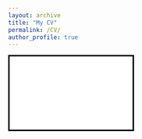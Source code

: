 ```yaml
---
layout: archive
title: "My CV"
permalink: /CV/
author_profile: true
---
```



<iframe style="width: 50%;border:3px solid black;" src="../files/CV_Khaled.pdf" id="Iframe"></iframe>
<!--iframe tag-->
    
<script>
    // Selecting the iframe element
    var frame = document.getElementById("Iframe");
    // Adjusting the iframe height onload event
    frame.onload = function() { // function execute while load the iframe
        // set the height of the iframe as the height of the iframe content
        frame.style.height = frame.contentWindow.document.body.scrollHeight + 'px';
        // set the width of the iframe as the width of the iframe content
        frame.style.width = frame.contentWindow.document.body.scrollWidth + 'px';
    }
</script>